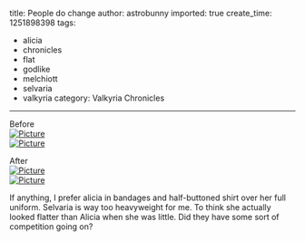 title: People do change
author: astrobunny
imported: true
create_time: 1251898398
tags:
- alicia
- chronicles
- flat
- godlike
- melchiott
- selvaria
- valkyria
category: Valkyria Chronicles
---
Before  
 [![](wp-uploads/2009/09/wpid-gleam-valkyria-chronicles-22-720p-x264a6c35081-2-500x281.jpg "Picture")](/images/wp-uploads/2009/09/wpid-gleam-valkyria-chronicles-22-720p-x264a6c35081-2.jpg)  
 [![](wp-uploads/2009/09/wpid-gleam-valkyria-chronicles-22-720p-x264a6c35081-1-500x281.jpg "Picture")](/images/wp-uploads/2009/09/wpid-gleam-valkyria-chronicles-22-720p-x264a6c35081-1.jpg)  
  
After  
 [![](wp-uploads/2009/09/wpid-gleam-valkyria-chronicles-22-720p-x264a6c35081-6-500x281.jpg "Picture")](/images/wp-uploads/2009/09/wpid-gleam-valkyria-chronicles-22-720p-x264a6c35081-6.jpg)  
 [![](wp-uploads/2009/09/wpid-gleam-valkyria-chronicles-22-720p-x264a6c35081-7-500x281.jpg "Picture")](/images/wp-uploads/2009/09/wpid-gleam-valkyria-chronicles-22-720p-x264a6c35081-7.jpg)  
  
If anything, I prefer alicia in bandages and half-buttoned shirt over her full uniform. Selvaria is way too heavyweight for me. To think she actually looked flatter than Alicia when she was little. Did they have some sort of competition going on?

